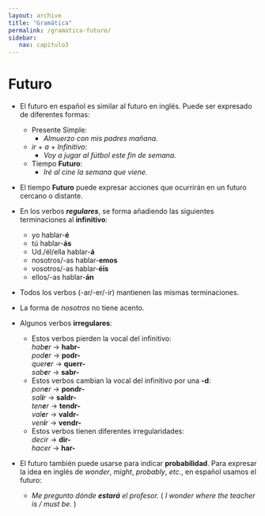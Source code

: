 ```yaml
---
layout: archive
title: "Gramática"
permalink: /gramatica-futuro/
sidebar:
   nav: capitulo3
---
```


# Futuro
- El futuro en español es similar al futuro en inglés. Puede ser expresado de diferentes formas:
   - Presente Simple:
      - _Almuerzo con mis padres mañana._
   - _ir_ + _a_ + _Infinitivo_:
      - _Voy a jugar al fútbol este fin de semana._
   - Tiempo **Futuro**:
      - _Iré al cine la semana que viene._

- El tiempo **Futuro** puede expresar acciones que ocurrirán en un futuro cercano o distante.

- En los verbos **_regulares_**, se forma añadiendo las siguientes terminaciones al **infinitivo**:
   - yo hablar-**é**
   - tú hablar-**ás**
   - Ud./él/ella hablar-**á**
   - nosotros/-as hablar-**emos**
   - vosotros/-as hablar-**éis**
   - ellos/-as hablar-**án**

- Todos los verbos (-ar/-er/-ir) mantienen las mismas terminaciones.

- La forma de _nosotros_ no tiene acento.

- Algunos verbos **irregulares**:
   - Estos verbos pierden la vocal del infinitivo:  
   _hab**e**r_ -> **habr-**   
   _pod**e**r_ -> **podr-**  
   _quer**e**r_ -> **querr-**  
   _sab**e**r_ -> **sabr-**  
   - Estos verbos cambian la vocal del infinitivo por una **-d**:   
   _pon**e**r_ -> **pondr-**   
   _sal**i**r_ -> **saldr-**   
   _ten**e**r_ -> **tendr-**   
   _val**e**r_ -> **valdr-**   
   _ven**i**r_ -> **vendr-**   
   - Estos verbos tienen diferentes irregularidades:   
   _decir_ -> **dir-**    
   _hacer_ -> **har-**    

- El futuro también puede usarse para indicar **probabilidad**. Para expresar la idea en inglés de _wonder_, _might_, _probably_, _etc._, en español usamos el futuro:
   - _Me pregunto dónde **estará** el profesor._ ( _I wonder where the teacher is / must be._ )

